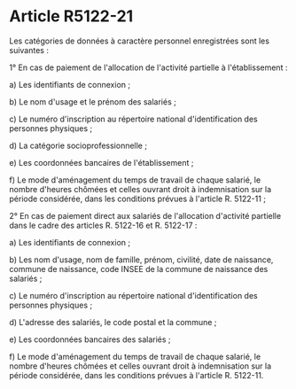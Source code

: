 # Article R5122-21

Les catégories de données à caractère personnel enregistrées sont les suivantes : 

1° En cas de paiement de l'allocation de l'activité partielle à l'établissement : 

a) Les identifiants de connexion ; 

b) Le nom d'usage et le prénom des salariés ; 

c) Le numéro d'inscription au répertoire national d'identification des personnes physiques ; 

d) La catégorie socioprofessionnelle ; 

e) Les coordonnées bancaires de l'établissement ; 

f) Le mode d'aménagement du temps de travail de chaque salarié, le nombre d'heures chômées et celles ouvrant droit à indemnisation sur la période considérée, dans les conditions prévues à l'article R. 5122-11 ; 

2° En cas de paiement direct aux salariés de l'allocation d'activité partielle dans le cadre des articles R. 5122-16 et R. 5122-17 : 

a) Les identifiants de connexion ; 

b) Les nom d'usage, nom de famille, prénom, civilité, date de naissance, commune de naissance, code INSEE de la commune de naissance des salariés ; 

c) Le numéro d'inscription au répertoire national d'identification des personnes physiques ; 

d) L'adresse des salariés, le code postal et la commune ; 

e) Les coordonnées bancaires des salariés ; 

f) Le mode d'aménagement du temps de travail de chaque salarié, le nombre d'heures chômées et celles ouvrant droit à indemnisation sur la période considérée, dans les conditions prévues à l'article R. 5122-11.